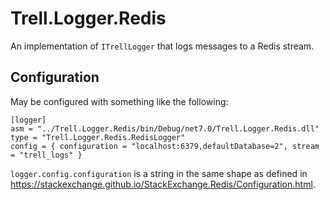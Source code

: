 # Trell.Logger.Redis

An implementation of `ITrellLogger` that logs messages to a Redis stream.

## Configuration

May be configured with something like the following:

```
[logger]
asm = "../Trell.Logger.Redis/bin/Debug/net7.0/Trell.Logger.Redis.dll"
type = "Trell.Logger.Redis.RedisLogger"
config = { configuration = "localhost:6379,defaultDatabase=2", stream = "trell_logs" }
```

`logger.config.configuration` is a string in the same shape as defined in https://stackexchange.github.io/StackExchange.Redis/Configuration.html.
